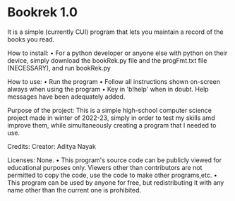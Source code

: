 # Bookrek 1.0
It is a simple (currently CUI) program that lets you maintain a record of the books you read.

How to install:
• For a python developer or anyone else with python on their device, simply download the bookRek.py file and the progFmt.txt file (NECESSARY), and run bookRek.py

How to use:
• Run the program
• Follow all instructions shown on-screen always when using the program
• Key in 'b!help' when in doubt. Help messages have been adequately added.

Purpose of the project:
This is a simple high-school computer science project made in winter of 2022-23, simply in order to test my skills amd improve them, while simultaneously creating a program that I needed to use.

Credits:
Creator: Aditya Nayak

Licenses: None.
• This program's source code can be publicly viewed for educational purposes only. Viewers other than contributors are not permitted to copy the code, use the code to make other programs,etc.
• This program can be used by anyone for free, but redistributing it with any name other than the current one is prohibited.
